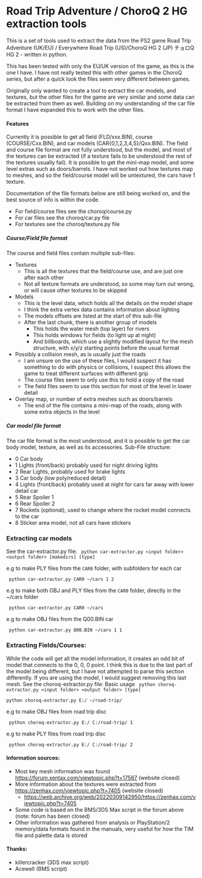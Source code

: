 # Road Trip Adventure / ChoroQ 2 HG extraction tools

This is a set of tools used to extract the data from the PS2 game Road Trip Adventure (UK/EU) / Everywhere Road Trip (US)/ChoroQ HG 2 (JP) チョロQ HG 2 - written in python. 

This has been tested with only the EU/UK version of the game, as this is the one I have. I have not really tested this with other games in the ChoroQ series, but after a quick look the files seem very different between games.

Originally only wanted to create a tool to extract the car models, and textures, but the other files for the game are very similar and some data can be extracted from them as well. Building on my understanding of the car file format I have expanded this to work with the other files. 

#### Features
Currently it is possible to get all field (FLD/xxx.BIN), course (COURSE/Cxx.BIN), and car models (CAR{0,1,2,3,4,S}/Qxx.BIN).
The field and course file format are not fully understood, but the model, and most of the textures can be extracted (if a texture fails to be understood the rest of the textures usually fail). It is possible to get the mini-map model, and some level extras such as doors/barrels. I have not worked out how textures map to meshes, and so the field/course model will be untextured, the cars have 1 texture.

Documentation of the file formats below are still being worked on, and the best source of info is within the code.
- For field/course files see the choroq/course.py
- For car files see the choroq/car.py file
- For textures see the choroq/texture.py file

##### Course/Field file format
The course and field files contain multiple sub-files:
- Textures
  - This is all the textures that the field/course use, and are just one after each other
  - Not all texture formats are understood, so some may turn out wrong, or will cause other textures to be skipped
- Models
  - This is the level data, which holds all the details on the model shape
  - I think the extra vertex data contains information about lighting
  - The models offsets are listed at the start of this sub-file
  - After the last chunk, there is another group of models
    - This holds the water mesh (top layer) for rivers
    - This holds windows for fields (to light up at night)
    - And billboards, which use a slightly modified layout for the mesh structure, with x/y/z starting points before the usual format
- Possibly a collision mesh, as is usually just the roads
  - I am unsure on the use of these files, I would suspect it has something to do with physics or collisions, I suspect this allows the game to treat different surfaces with different grip
  - The course files seem to only use this to hold a copy of the road
  - The field files seem to use this section for most of the level in lower detail
- Overlay map, or number of extra meshes such as doors/barrels
  - The end of the file contains a mini-map of the roads, along with some extra objects in the level

##### Car model file format
The car file format is the most understood, and it is possible to get the car body model, texture, as well as its accessories.
Sub-File structure:
- 0 Car body
- 1 Lights (front/back) probably used for night driving lights
- 2 Rear Lights, probably used for brake lights
- 3 Car body (low poly/reduced detail)
- 4 Lights (front/back) probably used at night for cars far away with lower detail car
- 5 Rear Spoiler 1
- 6 Rear Spoiler 2
- 7 Rockets (optional), used to change where the rocket model connects to the car
- 8 Sticker area model, not all cars have stickers

### Extracting car models
See the car-extractor.py file:
``` python car-extractor.py <input folder> <output folder> [makedirs] [type]```

e.g to make PLY files from the `CAR0` folder, with subfolders for each car

``` python car-extractor.py CAR0 ~/cars 1 2```

e.g to make both OBJ and PLY files from the `CAR0` folder, directly in the ~/cars folder

``` python car-extractor.py CAR0 ~/cars```

e.g to make OBJ files from the Q00.BIN car

``` python car-extractor.py Q00.BIN ~/cars 1 1```

### Extracting Fields/Courses:
While the code will get all the model information, it creates an odd bit of model that connects to the 0, 0, 0 point. I think this is due to the last part of the model being different, but I have not attempted to parse this section differently. If you are using the model, I would suggest removing this last mesh.
See the choroq-extractor.py file:
Basic usage
``` python choroq-extractor.py <input folder> <output folder> [type]```

``` python choroq-extractor.py E:/ ~/road-trip/ ```

e.g to make OBJ files from road trip disc

``` python choroq-extractor.py E:/ C:/road-trip/ 1```

e.g to make PLY files from road trip disc

``` python choroq-extractor.py E:/ C:/road-trip/ 2```


#### Information sources:

- Most key mesh information was found https://forum.xentax.com/viewtopic.php?t=17567 (website closed)
- More information about the textures were extracted from https://zenhax.com/viewtopic.php?t=7405 (website closed)
  - https://web.archive.org/web/20220309142950/https://zenhax.com/viewtopic.php?t=7405
- Some code is based on the BMS/3DS Max script in the forum above (note: forum has been closed)
- Other information was gathered from analysis or PlayStation/2 memory/data formats found in the manuals, very useful for how the TIM file and palette data is stored

#### Thanks:
- killercracker (3DS max script)
- Acewell (BMS script)
